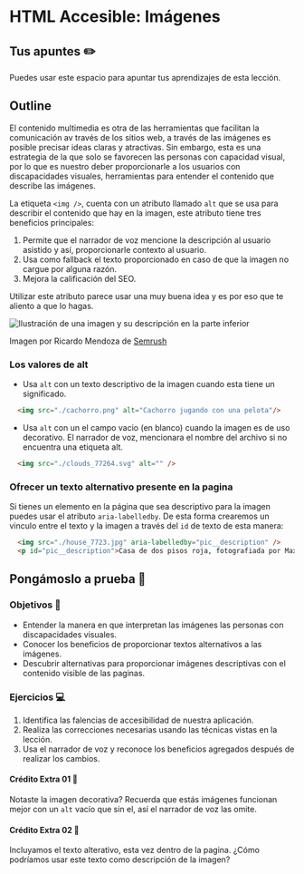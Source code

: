 # HTML Accesible: Imágenes

## Tus apuntes ✏️

Puedes usar este espacio para apuntar tus aprendizajes de esta lección.


## Outline

El contenido multimedia es otra de las herramientas que facilitan la comunicación av través de los sitios web, a través de las imágenes es posible precisar ideas claras y atractivas. Sin embargo, esta es una estrategia de la que solo se favorecen las personas con capacidad visual, por lo que es nuestro deber proporcionarle a los usuarios con discapacidades visuales, herramientas para entender el contenido que describe las imágenes.

La etiqueta `<img />`, cuenta con un atributo llamado `alt` que se usa para describir el contenido que hay en la imagen, este atributo tiene tres beneficios principales:

1. Permite que el narrador de voz mencione la descripción al usuario asistido y así, proporcionarle contexto al usuario.
2. Usa como fallback el texto proporcionado en caso de que la imagen no cargue por alguna razón.
3. Mejora la calificación del SEO.

Utilizar este atributo parece usar una muy buena idea y es por eso que te aliento a que lo hagas.


![Ilustración de una imagen y su descripción en la parte inferior](./assets/alt.svg)

Imagen por Ricardo Mendoza de [Semrush](https://es.semrush.com/blog/alt-text-es/)


### Los valores de alt

- Usa `alt` con un texto descriptivo de la imagen cuando esta tiene un significado.

```html
  <img src="./cachorro.png" alt="Cachorro jugando con una pelota"/>
```

- Usa `alt` con un el campo vacio (en blanco) cuando la imagen es de uso decorativo. El narrador de voz, mencionara el nombre del archivo si no encuentra una etiqueta alt.

```html
  <img src="./clouds_77264.svg" alt="" />
```

### Ofrecer un texto alternativo presente en la pagina

Si tienes un elemento en la página que sea descriptivo para la imagen puedes usar el atributo `aria-labelledby`. De esta forma crearemos un vinculo entre el texto y la imagen a través del `id` de texto de esta manera:

```html
  <img src="./house_7723.jpg" aria-labelledby="pic__description" />
  <p id="pic__description">Casa de dos pisos roja, fotografiada por Maxwell Hobson</p>
```


## Pongámoslo a prueba 💪

### Objetivos 🎯
- Entender la manera en que interpretan las imágenes las personas con discapacidades visuales.
- Conocer los beneficios de proporcionar textos alternativos a las imágenes.
- Descubrir alternativas para proporcionar imágenes descriptivas con el contenido visible de las paginas.

### Ejercicios 💻

1. Identifica las falencias de accesibilidad de nuestra aplicación.
2. Realiza las correcciones necesarias usando las técnicas vistas en la lección.
3. Usa el narrador de voz y reconoce los beneficios agregados después de realizar los cambios.

#### Crédito Extra 01 👑

Notaste la imagen decorativa? Recuerda que estás imágenes funcionan mejor con un `alt` vacío que sin el, así el narrador de voz las omite.

#### Crédito Extra 02 👑

Incluyamos el texto alterativo, esta vez dentro  de la pagina. ¿Cómo podríamos usar este texto como descripción de la imagen?
